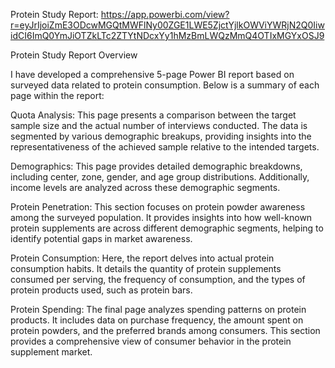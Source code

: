 Protein Study Report:
https://app.powerbi.com/view?r=eyJrIjoiZmE3ODcwMGQtMWFlNy00ZGE1LWE5ZjctYjlkOWViYWRjN2Q0IiwidCI6ImQ0YmJiOTZkLTc2ZTYtNDcxYy1hMzBmLWQzMmQ4OTIxMGYxOSJ9

Protein Study Report Overview

I have developed a comprehensive 5-page Power BI report based on surveyed data related to protein consumption. Below is a summary of each page within the report:

Quota Analysis:
This page presents a comparison between the target sample size and the actual number of interviews conducted. The data is segmented by various demographic breakups, providing insights into the representativeness of the achieved sample relative to the intended targets.

Demographics:
This page provides detailed demographic breakdowns, including center, zone, gender, and age group distributions. Additionally, income levels are analyzed across these demographic segments.

Protein Penetration:
This section focuses on protein powder awareness among the surveyed population. It provides insights into how well-known protein supplements are across different demographic segments, helping to identify potential gaps in market awareness.

Protein Consumption:
Here, the report delves into actual protein consumption habits. It details the quantity of protein supplements consumed per serving, the frequency of consumption, and the types of protein products used, such as protein bars.

Protein Spending:
The final page analyzes spending patterns on protein products. It includes data on purchase frequency, the amount spent on protein powders, and the preferred brands among consumers. This section provides a comprehensive view of consumer behavior in the protein supplement market.


